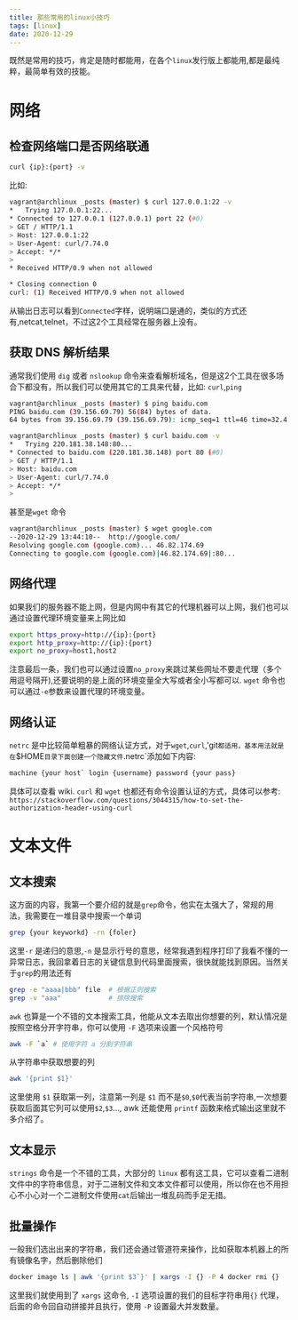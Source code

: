 ```yaml
---
title: 那些常用的linux小技巧
tags: [linux]
date: 2020-12-29
---
```

既然是常用的技巧，肯定是随时都能用，在各个`linux`发行版上都能用,都是最纯粹，最简单有效的技能。

# 网络
## 检查网络端口是否网络联通
```bash
curl {ip}:{port} -v
```
比如:
```bash
vagrant@archlinux _posts (master) $ curl 127.0.0.1:22 -v
*   Trying 127.0.0.1:22...
* Connected to 127.0.0.1 (127.0.0.1) port 22 (#0)
> GET / HTTP/1.1
> Host: 127.0.0.1:22
> User-Agent: curl/7.74.0
> Accept: */*
>
* Received HTTP/0.9 when not allowed

* Closing connection 0
curl: (1) Received HTTP/0.9 when not allowed
```
从输出日志可以看到`Connected`字样，说明端口是通的，类似的方式还有,netcat,telnet，不过这2个工具经常在服务器上没有。

## 获取 DNS 解析结果
通常我们使用 `dig` 或者 `nslookup` 命令来查看解析域名，但是这2个工具在很多场合下都没有，所以我们可以使用其它的工具来代替，比如: `curl`,`ping`
```bash
vagrant@archlinux _posts (master) $ ping baidu.com
PING baidu.com (39.156.69.79) 56(84) bytes of data.
64 bytes from 39.156.69.79 (39.156.69.79): icmp_seq=1 ttl=46 time=32.4 ms
```
```bash
vagrant@archlinux _posts (master) $ curl baidu.com -v
*   Trying 220.181.38.148:80...
* Connected to baidu.com (220.181.38.148) port 80 (#0)
> GET / HTTP/1.1
> Host: baidu.com
> User-Agent: curl/7.74.0
> Accept: */*
>
```
甚至是`wget` 命令
```bash
vagrant@archlinux _posts (master) $ wget google.com
--2020-12-29 13:44:10--  http://google.com/
Resolving google.com (google.com)... 46.82.174.69
Connecting to google.com (google.com)|46.82.174.69|:80...
```

## 网络代理
如果我们的服务器不能上网，但是内网中有其它的代理机器可以上网，我们也可以通过设置代理环境变量来上网比如
```bash
export https_proxy=http://{ip}:{port}
export http_proxy=http://{ip}:{port}
export no_proxy=host1,host2
```
注意最后一条，我们也可以通过设置`no_proxy`来跳过某些网址不要走代理（多个用逗号隔开),还要说明的是上面的环境变量全大写或者全小写都可以. `wget` 命令也可以通过`-e`参数来设置代理的环境变量。


## 网络认证
`netrc` 是中比较简单粗暴的网络认证方式，对于`wget`,`curl`,'git`都适用，基本用法就是在`$HOME`目录下面创建一个隐藏文件`.netrc`添加如下内容:
```txt
machine {your host` login {username} password {your pass}
```
具体可以查看 wiki. `curl` 和 `wget` 也都还有命令设置认证的方式，具体可以参考: `https://stackoverflow.com/questions/3044315/how-to-set-the-authorization-header-using-curl`


# 文本文件
## 文本搜索
这方面的内容，我第一个要介绍的就是`grep`命令，他实在太强大了，常规的用法，我需要在一堆目录中搜索一个单词
```bash
grep {your keyworkd} -rn {foler}
```
这里`-r` 是递归的意思,`-n` 是显示行号的意思，经常我遇到程序打印了我看不懂的一异常日志，我回拿着日志的关键信息到代码里面搜索，很快就能找到原因。当然关于`grep`的用法还有
```bash
grep -e "aaaa|bbb" file  # 根据正则搜索
grep -v "aaa"            # 排除搜索
```

`awk` 也算是一个不错的文本搜索工具，他能从文本去取出你想要的列，默认情况是按照空格分开字符串，你可以使用 `-F` 选项来设置一个风格符号
```bash
awk -F `a` # 使用字符 a 分割字符串
```
从字符串中获取想要的列
```bash
awk '{print $1}'
```
这里使用 `$1` 获取第一列，注意第一列是 `$1` 而不是`$0`,`$0`代表当前字符串,一次想要获取后面其它列可以使用`$2`,`$3`..., awk 还能使用 `printf` 函数来格式输出这里就不多介绍了。

## 文本显示
`strings` 命令是一个不错的工具，大部分的 `linux` 都有这工具，它可以查看二进制文件中的字符串信息，对于二进制文件和文本文件都可以使用，所以你在也不用担心不小心对一个二进制文件使用`cat`后输出一堆乱码而手足无措。

## 批量操作
一般我们选出出来的字符串，我们还会通过管道符来操作，比如获取本机器上的所有镜像名字，然后删除他们
```bash
docker image ls | awk '{print $3`}' | xargs -I {} -P 4 docker rmi {}
```
这里我们就使用到了 `xargs` 这命令, `-I` 选项设置的我们的目标字符串用`{}` 代理，后面的命令回自动拼接并且执行，使用 `-P` 设置最大并发数量。


